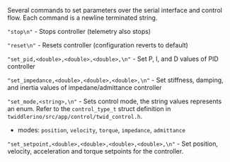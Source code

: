 Several commands to set parameters over the serial interface and control flow.
Each command is a newline terminated string.

`"stop\n"` - Stops controller (telemetry also stops)

`"reset\n"` - Resets controller (configuration reverts to default)

`"set_pid,<double>,<double>,<double>,\n"` - Set P, I, and D values of PID controller

`"set_impedance,<double>,<double>,<double>,\n"` - Set stiffness, damping, and inertia values of impedane/admittance controller

`"set_mode,<string>,\n"` - Sets control mode, the string values represents an enum. Refer to the `control_type_t` struct definition in `twiddlerino/src/app/control/twid_control.h`.
* modes: `position`, `velocity`, `torque`, `impedance`, `admittance`

`"set_setpoint,<double>,<double>,<double>,<double>,\n"` - Set position, velocity, acceleration and torque setpoints for the controller.